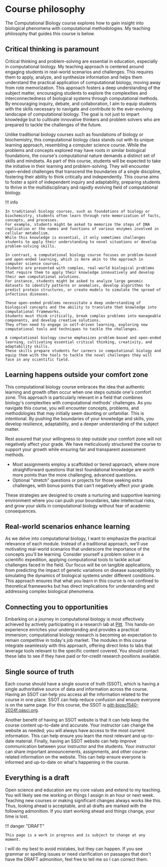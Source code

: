 # Course philosophy

The Computational Biology course explores how to gain insight into biological phenomena with computational methodologies.
My teaching philosophy that guides this course is below.

## Critical thinking is paramount

Critical thinking and problem-solving are essential in education, especially in computational biology.
My teaching approach is centered around engaging students in real-world scenarios and challenges.
This requires them to apply, analyze, and synthesize information and helps them understand the practical application of computational biology, moving away from rote memorization.
This approach fosters a deep understanding of the subject matter, encouraging students to explore the complexities and interconnectedness of biological systems through computational methods.
By encouraging inquiry, debate, and collaboration, I aim to equip students with the skills necessary to navigate and contribute to the ever-evolving landscape of computational biology.
The goal is not just to impart knowledge but to cultivate innovative thinkers and problem solvers who are prepared to tackle the challenges of the future.

Unlike traditional biology courses such as foundations of biology or biochemistry, this computational biology class stands out with its unique learning approach, resembling a computer science course.
While the problems and concepts explored may have roots in similar biological foundations, the course's computational nature demands a distinct set of skills and mindsets.
As part of this course, students will be expected to take the initiative in their learning and problem-solving.
They will encounter open-ended challenges that transcend the boundaries of a single discipline, fostering their ability to think critically and independently.
This course aims to foster a spirit of independent inquiry and adaptability, preparing students to thrive in the multidisciplinary and rapidly evolving field of computational biology.

!!! info

    In traditional biology courses, such as foundations of biology or biochemistry, students often learn through rote memorization of facts, concepts, and processes.
    For example, students might be asked to memorize the steps of DNA replication or the names and functions of various enzymes involved in cellular metabolism.
    While this knowledge is essential, it only sometimes challenges students to apply their understanding to novel situations or develop problem-solving skills.

    In contrast, a computational biology course focuses on problem-based and open-ended learning, which is more akin to the approach in computer science courses.
    Students are presented with complex, real-world biological problems that require them to apply their knowledge innovatively and develop their own computational solutions.
    For instance, students might be asked to analyze large genomic datasets to identify patterns or anomalies, develop algorithms to predict protein structures, or create models to simulate the spread of infectious diseases.

    These open-ended problems necessitate a deep understanding of biological concepts and the ability to translate that knowledge into computational frameworks.
    Students must think critically, break complex problems into manageable components, and develop creative solutions.
    They often need to engage in self-driven learning, exploring new computational tools and techniques to tackle the challenges.

    A computational biology course emphasizes problem-based and open-ended learning, cultivating essential critical thinking, creativity, and adaptability skills.
    These skills prepare students for careers in computational biology and equip them with the tools to tackle the novel challenges they will face in any scientific field.

## Learning happens outside your comfort zone

This computational biology course embraces the idea that authentic learning and growth often occur when one steps outside one's comfort zone.
This approach is particularly relevant in a field that combines biology's complexities with computational methods' challenges.
As you navigate this course, you will encounter concepts, problems, and methodologies that may initially seem daunting or unfamiliar.
This is intentional.
By pushing the boundaries of your knowledge and skills, you develop resilience, adaptability, and a deeper understanding of the subject matter.

Rest assured that your willingness to step outside your comfort zone will not negatively affect your grade.
We have meticulously structured the course to support your growth while ensuring fair and transparent assessment methods.

-   Most assignments employ a scaffolded or tiered approach, where more straightforward questions that test foundational knowledge are worth more points than the more challenging, advanced questions.
-   Optional "stretch" questions or projects for those seeking extra challenges, with bonus points that can't negatively affect your grade.

These strategies are designed to create a nurturing and supportive learning environment where you can push your boundaries, take intellectual risks, and grow your skills in computational biology without fear of academic consequences.

## Real-world scenarios enhance learning

As we delve into computational biology, I want to emphasize the practical relevance of each module.
Instead of a traditional approach, we'll use motivating real-world scenarios that underscore the importance of the concepts you'll be learning.
Consider yourself a problem solver in a scientific expedition, applying computational tools to tackle actual challenges faced in the field.
Our focus will be on tangible applications, from predicting the impact of genetic variations on disease susceptibility to simulating the dynamics of biological systems under different conditions.
This approach ensures that what you learn in this course is not confined to theoretical frameworks but has direct implications for understanding and addressing complex biological phenomena.

## Connecting you to opportunities

Embarking on a journey in computational biology is most effectively achieved by actively participating in a research lab at [Pitt](https://www.pitt.edu/).
This hands-on experience enriches your understanding and provides a practical immersion; computational biology research is becoming an expectation to remain competitive in today's job market.
The modules in this course integrate seamlessly with this approach, offering direct links to labs that leverage tools relevant to the specific content covered.
You should contact these labs to see if they have paid or for-credit research positions available.

## Single source of truth

Each course should have a single source of truth (SSOT), which is having a single authoritative source of data and information across the course.
Having an SSOT can help you access all the information related to the course in one place.
SSOT can help reduce confusion and ensure everyone is on the same page.
For this course, the SSOT is [pitt-biosc1540-2024f.oasci.org](https://pitt-biosc1540-2024f.oasci.org/).

Another benefit of having an SSOT website is that it can help keep the course content up-to-date and accurate.
Your instructor can change the website as needed; you will always have access to the most current information.
This can help ensure you learn the most relevant and up-to-date material.
Finally, having an SSOT website can help improve communication between your instructor and the students.
Your instructor can share important announcements, assignments, and other course-related information on the website.
This can help ensure everyone is informed and up-to-date on what's happening in the course.

## Everything is a draft

Open science and education are my core values and extend to my teaching.
You will likely see me working on things I assign in an hour or next week.
Teaching new courses or making significant changes always works like this.
Thus, looking ahead is acceptable, and all drafts are marked with the following admonition.
If you start working ahead and things change, your time is lost.

!!! danger "DRAFT"

    This page is a work in progress and is subject to change at any moment.

I will do my best to avoid mistakes, but they can happen.
If you see grammar or spelling issues or need clarification on passages that don't have the DRAFT admonition, feel free to tell me so I can correct them.

